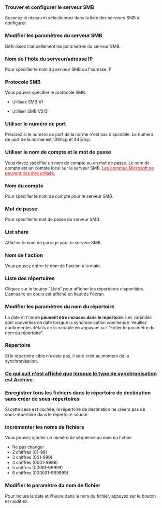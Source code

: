 ### Trouver et configurer le serveur SMB

Scannez le réseau et sélectionnez dans la liste des serveurs SMB à configurer. 

### Modifier les paramètres du serveur SMB

Définissez manuellement les paramètres du serveur SMB. 

### Nom de l'hôte du serveur/adresse IP

Pour spécifier le nom du serveur SMB ou l'adresse IP 

### Protocole SMB

Vous pouvez spécifier le protocole SMB.

- Utilisez SMB V1

- Utiliser SMB V2/3

### Utiliser le numéro de port

Précisez si le numéro de port de la norme n'est pas disponible. Le numéro de port de la norme est 139/tcp et 445/tcp. 

### Utiliser le nom de compte et le mot de passe

Vous devez spécifier un nom de compte ou un mot de passe. Le nom de compte est un compte local sur le serveur SMB. <span style="color : red ;"><u>Les comptes Microsoft ne peuvent pas être utilisés.</u></span> 

### Nom du compte

Pour spécifier le nom de compte pour le serveur SMB. 

### Mot de passe

Pour spécifier le mot de passe du serveur SMB. 

### List share

Afficher le nom de partage pour le serveur SMB.  

### Nom de l'action

Vous pouvez entrer le nom de l'action à la main. 

### Liste des répertoires

Cliquez sur le bouton "Liste" pour afficher les répertoires disponibles. L'annuaire en cours est affiché en haut de l'écran.

### Modifier les paramètres du nom du répertoire

La date et l'heure **peuvent être incluses dans le répertoire**. Les variables sont converties en date lorsque la synchronisation commence. Veuillez confirmer les détails de la variable en appuyant sur "Editer le paramètre du nom du répertoire". 

### Répertoire

Si le répertoire cible n'existe pas, il sera créé au moment de la synchronisation.

### <u> Ce qui suit n'est affiché que lorsque le type de synchronisation est Archive.</u>

### Enregistrer  tous les fichiers dans le répertoire de destination sans créer de  sous-répertoires

Si cette case est cochée, le répertoire de destination ne créera pas de sous-répertoire dans le répertoire source.

### Incrémenter  les noms de fichiers

Vous pouvez ajouter un numéro de séquence au nom du fichier. 

- Ne pas changer
- 2 chiffres (01-99)
- 3 chiffres (001-999)
- 4 chiffres (0001-9999)
- 5 chiffres (00001-99999)
- 6 chiffres (000001-999999)

### Modifier le paramètre du nom de fichier

Pour inclure la date et l'heure dans le nom du fichier, appuyez sur le bouton et modifiez.
